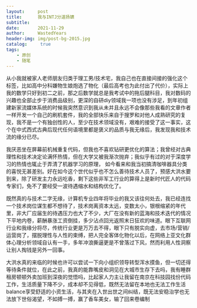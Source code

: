 ```yaml
---
layout:     post
title:      我与INTJ分道扬镳
subtitle:   
date:       2021-11-29
author:     WastedYears
header-img: img/post-bg-2015.jpg
catalog: 	 true
tags:
    - 原创
    - 随笔   
---
```

                                 
从小我就被家人老师朋友归类于理工男/技术宅，我自己也在直接间接的强化这个标签，比如高中分科嫌物生娘炮选了物化（最后高考也为此付出了代价），实际上我的数学只好到初二之前，那之后数学就总是我考试中的拖后腿科目，我对数码的兴趣也全部止步于消费品级别，更深的自研diy领域我一项也没有涉足，到年初组建新家流媒体系统的时候我突然意识到我从未并且永远不会像那些我看的文章作者一样开发一个自己的刷机套件，我的全部快乐来自于搜罗和对他人成熟研究的复现，我不是一个有独创性的人，至少在技术领域没有，艰难的接受了这一事实，这个在中式西式古典后现代任何语境里都是褒义的品质与我无缘后，我发现我和技术流的缘分已尽。

我厌恶坐在屏幕前机械重复代码，但我也不喜欢钻研更优化的算法；我曾经对古典理性和技术决定论满怀热情，但在大学又被我渐次抛弃；我似乎有过的对于深度学习的热情也辄止于弄清了机器学习的原理， 如今看来和我当初搞清咖啡器具分类的喜悦无甚差别。好在如今这个世代似乎也不怎么善待技术人员了，预感大洪水要到来，除了研发主力永远吃香，剩下这些非军工行业的算得上是新时代匠人的代码专家们，免不了要经受一波待遇缩水和结构优化了。

既然真的与技术二字无缘，计算机专业四年将毕业的我又该往何处去，我已经连找一个技术岗位谋生都不想待了，技术岗离资本太远，变数太小，银根缩紧的年代里，非大厂应届生的待遇压力也大了不少，大厂在没有新的蓝海和技术迭代的情况下平地内卷，薪酬暴涨工资倒挂，多少沾点回光返照末日狂欢的味道。眼下互联网行业和我缘分将尽，传统行业更是万万去不得，眼下只有脱实向虚，去市场/营销/运营岗了，摆脱理性与人性的束缚，把人完全客体化物化以后，在网络上亚文化群体心理分析领域自认有一手，多年冲浪撕逼更是不曾落过下风，然而利用人性洞察让别人掏钱是另外一回事。

大洪水真的来临的时候也许可以尝试一下向小组织领导转型浑水摸鱼，但一切还得等待条件就位，在此之前，我真的能靠嘴皮和洞见在大城市生存下去吗，我有睡群租房顿顿外卖加班到深夜的觉悟吗，比起家人力主让我留在南京在科技园找份代码工作，生活质量下降不少，成本却不见得低，既然无法留在本地也无法工作生活balance享受舒适的小资生活，与其夹在入世出世之间纠结，既无法安稳治学也无法放下世俗渴望，不如搏一搏，赢了香车美女，输了回来卷编制
